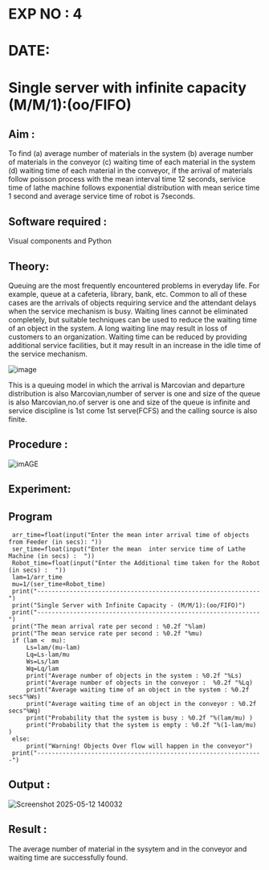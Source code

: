 # EXP NO : 4
# DATE:
# Single server with infinite capacity (M/M/1):(oo/FIFO)
## Aim :
To find (a) average number of materials in the system (b) average number of materials in the conveyor (c) waiting time of each material in the system (d) waiting time of each material in the conveyor, if the arrival  of materials follow poisson process with the mean interval time 12 seconds, serivice time of lathe machine follows exponential distribution with mean serice time 1 second and average service time of robot is 7seconds.

## Software required :
Visual components and Python

## Theory:
Queuing are the most frequently encountered problems in everyday life. For example, queue at a cafeteria, library, bank, etc. Common to all of these cases are the arrivals of objects requiring service and the attendant delays when the service mechanism is busy. Waiting lines cannot be eliminated completely, but suitable techniques can be used to reduce the waiting time of an object in the system. A long waiting line may result in loss of customers to an organization. Waiting time can be reduced by providing additional service facilities, but it may result in an increase in the idle time of the service mechanism.

![image](1.png)

This is a queuing model in which the arrival is Marcovian and departure distribution is also Marcovian,number of server is one and size of the queue is also Marcovian,no.of server is one and size of the queue is infinite and service discipline is 1st come 1st serve(FCFS) and the calling source is also finite.

## Procedure :

![imAGE](2.png)



## Experiment:


 
## Program
     arr_time=float(input("Enter the mean inter arrival time of objects from Feeder (in secs): "))
     ser_time=float(input("Enter the mean  inter service time of Lathe Machine (in secs) :  "))
     Robot_time=float(input("Enter the Additional time taken for the Robot (in secs) :  "))
     lam=1/arr_time
     mu=1/(ser_time+Robot_time)
     print("--------------------------------------------------------------")
     print("Single Server with Infinite Capacity - (M/M/1):(oo/FIFO)")
     print("--------------------------------------------------------------")
     print("The mean arrival rate per second : %0.2f "%lam)
     print("The mean service rate per second : %0.2f "%mu)
     if (lam <  mu):
         Ls=lam/(mu-lam)
         Lq=Ls-lam/mu
         Ws=Ls/lam
         Wq=Lq/lam
         print("Average number of objects in the system : %0.2f "%Ls)
         print("Average number of objects in the conveyor :  %0.2f "%Lq)
         print("Average waiting time of an object in the system : %0.2f secs"%Ws)
         print("Average waiting time of an object in the conveyor : %0.2f secs"%Wq)
         print("Probability that the system is busy : %0.2f "%(lam/mu) )
         print("Probability that the system is empty : %0.2f "%(1-lam/mu) )
     else:
         print("Warning! Objects Over flow will happen in the conveyor")
     print("---------------------------------------------------------------")
## Output :
![Screenshot 2025-05-12 140032](https://github.com/user-attachments/assets/eadc9321-b3fc-4cbc-9adf-ac2b17b72b66)

## Result :
The average number of material in the sysytem and in the conveyor and waiting time are
successfully found.
